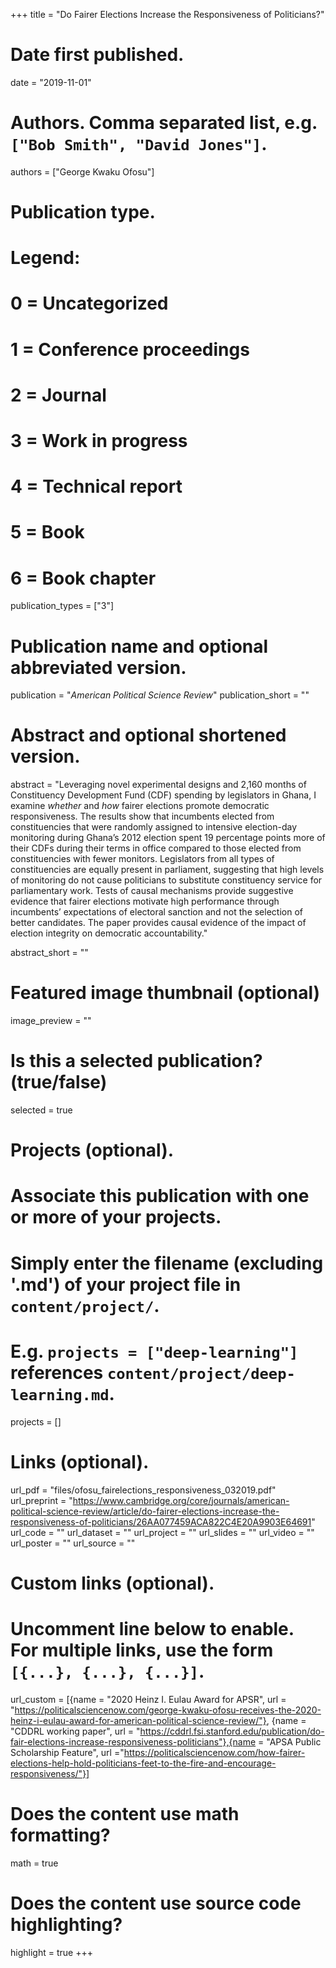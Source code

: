 +++
title = "Do Fairer Elections Increase the Responsiveness of Politicians?"

# Date first published.
date = "2019-11-01"

# Authors. Comma separated list, e.g. `["Bob Smith", "David Jones"]`.
authors = ["George Kwaku Ofosu"]

# Publication type.
# Legend:
# 0 = Uncategorized
# 1 = Conference proceedings
# 2 = Journal
# 3 = Work in progress
# 4 = Technical report
# 5 = Book
# 6 = Book chapter
publication_types = ["3"]

# Publication name and optional abbreviated version.
publication = "*American Political Science Review*"
publication_short = ""

# Abstract and optional shortened version.
abstract = "Leveraging novel experimental designs and 2,160 months of Constituency Development Fund (CDF) spending by legislators in Ghana, I examine *whether* and *how* fairer elections promote democratic responsiveness. The results show that incumbents elected from constituencies that were randomly assigned to intensive election-day monitoring during Ghana’s 2012 election spent 19 percentage points more of their CDFs during their terms in office compared to those elected from constituencies with fewer monitors. Legislators from all types of constituencies are equally present in parliament, suggesting that high levels of monitoring do not cause politicians to substitute constituency service for parliamentary work. Tests of causal mechanisms provide suggestive evidence that fairer elections motivate high performance through incumbents’ expectations of electoral sanction and not the selection of better candidates. The paper provides causal evidence of the impact of election integrity on democratic accountability."

abstract_short = ""

# Featured image thumbnail (optional)
image_preview = ""

# Is this a selected publication? (true/false)
selected = true

# Projects (optional).
#   Associate this publication with one or more of your projects.
#   Simply enter the filename (excluding '.md') of your project file in `content/project/`.
#   E.g. `projects = ["deep-learning"]` references `content/project/deep-learning.md`.
projects = []

# Links (optional).
url_pdf = "files/ofosu_fairelections_responsiveness_032019.pdf"
url_preprint = "https://www.cambridge.org/core/journals/american-political-science-review/article/do-fairer-elections-increase-the-responsiveness-of-politicians/26AA077459ACA822C4E20A9903E64691"
url_code = ""
url_dataset = ""
url_project = ""
url_slides = ""
url_video = ""
url_poster = ""
url_source = ""

# Custom links (optional).
#   Uncomment line below to enable. For multiple links, use the form `[{...}, {...}, {...}]`.
url_custom = [{name = "2020 Heinz I. Eulau Award for APSR", url = "https://politicalsciencenow.com/george-kwaku-ofosu-receives-the-2020-heinz-i-eulau-award-for-american-political-science-review/"}, {name = "CDDRL working paper", url = "https://cddrl.fsi.stanford.edu/publication/do-fair-elections-increase-responsiveness-politicians"},{name = "APSA Public Scholarship Feature", url ="https://politicalsciencenow.com/how-fairer-elections-help-hold-politicians-feet-to-the-fire-and-encourage-responsiveness/"}]

# Does the content use math formatting?
math = true

# Does the content use source code highlighting?
highlight = true
+++
